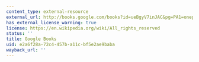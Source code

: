 ```yaml
---
content_type: external-resource
external_url: http://books.google.com/books?id=ueBgyV7inJAC&pg=PA1=onepage
has_external_license_warning: true
license: https://en.wikipedia.org/wiki/All_rights_reserved
status: ''
title: Google Books
uid: e2a6f28a-72c4-457b-a11c-bf5e2ae9baba
wayback_url: ''
---
```


